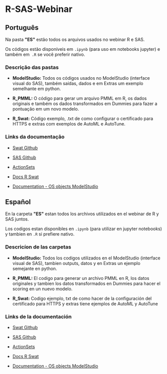 # R-SAS-Webinar

## Português

Na pasta **"ES"** estão todos os arquivos usados no webinar R e SAS.

Os códigos estão disponíveis em `.ipynb` (para uso em notebooks jupyter) e também em` .R` se você preferir nativo.

### Descrição das pastas

   - **ModelStudio:** Todos os códigos usados no ModelStudio (interface visual do SAS), também saídas, dados e em Extras um exemplo semelhante em python.
  
   - **R_PMML:** O código para gerar um arquivo PMML em R, os dados originais e também os dados transformados em Dummies para fazer a pontuação em um novo modelo.
  
   - **R_Swat:** Código exemplo, .txt de como configurar o certificado para HTTPS e extras com exemplos de AutoML e AutoTune.

### Links da documentação

  - [Swat Github](https://github.com/sassoftware/R-swat)
  
  - [SAS Github](https://github.com/sassoftware)

  - [ActionSets](https://go.documentation.sas.com/?docsetId=allprodsactions&docsetTarget=actionSetsByName.htm&docsetVersion=3.5&locale=en)

  - [Docs R Swat](https://developer.sas.com/apis/swat/r/v1.3.0/R-swat.pdf)

  - [Documentation - OS objects ModelStudio](https://go.documentation.sas.com/?cdcId=vdmmlcdc&cdcVersion=8.5&docsetId=vdmmlref&docsetTarget=p0doq3u7i2yghzn1azsbn1eu9zmf.htm&locale=en)


## Español

En la carpeta **"ES"** estan todos los archivos utilizados en el webinar de R y SAS juntos. 

Los codigos estan disponibles en `.ipynb` (para utilizar en jupyter notebooks) y tambien en `.R` si prefiere nativo.

### Descricíon de las carpetas

  - **ModelStudio:** Todos los codigos utilizados en el ModelStudio (interface visual de SAS), tambien outputs, datos y en Extras un ejemplo semejante en python.
  
  - **R_PMML:** El codigo para generar un archivo PMML en R, los datos originales y tambien los datos transformados en Dummies para hacer el scoring en un nuevo modelo.
  
  - **R_Swat:** Codigo ejemplo, txt de como hacer de la configuración del certificado para HTTPS y extras tiene ejemplos de AutoML y AutoTune
  
  
### Links de la documentación

  - [Swat Github](https://github.com/sassoftware/R-swat)
  
  - [SAS Github](https://github.com/sassoftware)

  - [ActionSets](https://go.documentation.sas.com/?docsetId=allprodsactions&docsetTarget=actionSetsByName.htm&docsetVersion=3.5&locale=en)

  - [Docs R Swat](https://developer.sas.com/apis/swat/r/v1.3.0/R-swat.pdf)

  - [Documentation - OS objects ModelStudio](https://go.documentation.sas.com/?cdcId=vdmmlcdc&cdcVersion=8.5&docsetId=vdmmlref&docsetTarget=p0doq3u7i2yghzn1azsbn1eu9zmf.htm&locale=en)
